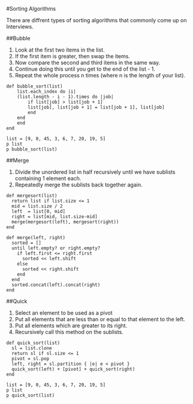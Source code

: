#Sorting Algorithms

There are diffrent types of sorting algorithms that commonly come up on Interviews.

##Bubble

1.	Look at the first two items in the list.
2.	If the first item is greater, then swap the items.
3.	Now compare the second and third items in the same way.
4.	Continue doing this until you get to the end of the list - 1.
5.	Repeat the whole process n times (where n is the length of your list).


```
def bubble_sort(list)
    list.each_index do |i|
    (list.length - i - 1).times do |job|
        if list[job] > list[job + 1]
        list[job], list[job + 1] = list[job + 1], list[job]
        end
    end
    end
end

list = [9, 0, 45, 3, 6, 7, 20, 19, 5]
p list
p bubble_sort(list)
```


##Merge
1.	Divide the unordered list in half recursively until we have sublists containing 1 element each.
2.	Repeatedly merge the sublists back together again.

```
def mergesort(list)
  return list if list.size <= 1
  mid = list.size / 2
  left  = list[0, mid]
  right = list[mid, list.size-mid]
  merge(mergesort(left), mergesort(right))
end

def merge(left, right)
  sorted = []
  until left.empty? or right.empty?
    if left.first <= right.first
      sorted << left.shift
    else
      sorted << right.shift
    end
  end
  sorted.concat(left).concat(right)
end
```


##Quick
1.	Select an element to be used as a pivot
2.	Put all elements that are less than or equal to that element to the left.
3.	Put all elements which are greater to its right.
4.	Recursively call this method on the sublists.

```
def quick_sort(list)
  sl = list.clone
  return sl if sl.size <= 1
  pivot = sl.pop
  left, right = sl.partition { |e| e < pivot }
  quick_sort(left) + [pivot] + quick_sort(right)
end

list = [9, 0, 45, 3, 6, 7, 20, 19, 5]
p list
p quick_sort(list)
```

